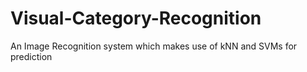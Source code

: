 # Visual-Category-Recognition
An Image Recognition system which makes use of kNN and SVMs for prediction
